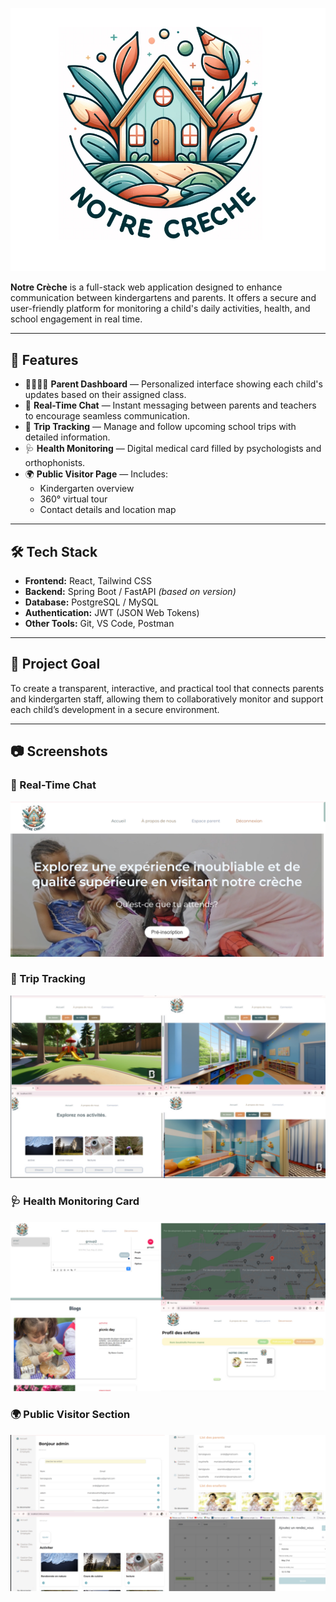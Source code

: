 ![Notre Crèche](public/Screenshot%202025-07-28%20092649.png)

**Notre Crèche** is a full-stack web application designed to enhance communication between kindergartens and parents. It offers a secure and user-friendly platform for monitoring a child's daily activities, health, and school engagement in real time.

---

## 🌟 Features

- 👨‍👩‍👧‍👦 **Parent Dashboard** — Personalized interface showing each child's updates based on their assigned class.
- 💬 **Real-Time Chat** — Instant messaging between parents and teachers to encourage seamless communication.
- 🚌 **Trip Tracking** — Manage and follow upcoming school trips with detailed information.
- 🩺 **Health Monitoring** — Digital medical card filled by psychologists and orthophonists.
- 🌍 **Public Visitor Page** — Includes:
  - Kindergarten overview
  - 360° virtual tour
  - Contact details and location map

---

## 🛠️ Tech Stack

- **Frontend:** React, Tailwind CSS  
- **Backend:** Spring Boot / FastAPI *(based on version)*  
- **Database:** PostgreSQL / MySQL  
- **Authentication:** JWT (JSON Web Tokens)  
- **Other Tools:** Git, VS Code, Postman

---

## 🎯 Project Goal

To create a transparent, interactive, and practical tool that connects parents and kindergarten staff, allowing them to collaboratively monitor and support each child’s development in a secure environment.

---

## 📷 Screenshots
### 💬 Real-Time Chat
![Chat Feature](public/Screenshot%202025-07-28%20093246.png)

### 🚌 Trip Tracking
![Trip Tracking](public/Screenshot%202025-07-28%20093257.png)

### 🩺 Health Monitoring Card
![Health Monitoring](public/Screenshot%202025-07-28%20093307.png)

### 🌍 Public Visitor Section
![Visitor Page](public/Screenshot%202025-07-28%20093315.png)
